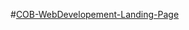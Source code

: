 #[COB-WebDevelopement-Landing-Page](https://addankinikhil.github.io/COB-WebDevelopement-Landing-Page)
